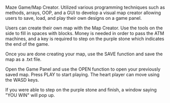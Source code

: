 Maze Game/Map Creator.
Utilized various programming techniques such as methods, arrays, OOP, and a GUI to develop a visual map creator allowing users to save, load, and play their own designs on a game panel.

Users can create their own map with the Map Creator. Use the tools on the side to fill in spaces with blocks. Money is needed in order to pass the ATM machines, and a key is required to step on the purple stone which indicates the end of the game.

Once you are done creating your map, use the SAVE function and save the map as a .txt file. 

Open the Game Panel and use the OPEN function to open your previously saved map. Press PLAY to start playing. The heart player can move using the WASD keys. 

If you were able to step on the purple stone and finish, a window saying "YOU WIN" will pop up.
